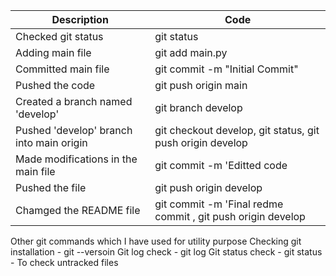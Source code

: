 | Description                              | Code                   |
|------------------------------------------|------------------------|
| Checked git status                      | git status           |
| Adding main file                         | git add main.py      |
| Committed main file                     | git commit -m "Initial Commit" |
| Pushed the code                         | git push origin main |
| Created a branch named 'develop'        | git branch develop |
 | Pushed 'develop' branch into main origin  |  git checkout develop, git status,  git push origin develop|
| Made modifications in the main file    | git commit -m 'Editted code |
| Pushed the file                    | git push origin develop |
| Chamged the README file                  | git commit -m 'Final redme commit , git push origin develop |

Other git commands which I have used for utility purpose
Checking git installation - git --versoin
Git log check - git log
Git status check - git status - To check untracked files
